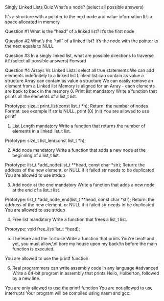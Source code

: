 Singly Linked Lists
Quiz
What’s a node? (select all possible answers)

It’s a structure with a pointer to the next node and value information
It’s a space allocated in memory

Question #1
What is the “head” of a linked list?
It’s the first node

Question #2
What’s the “tail” of a linked list?
It’s the node with the pointer to the next equals to NULL

Question #3
In a singly linked list, what are possible directions to traverse it? (select all possible answers)
Forward

Question #4
Arrays Vs Linked Lists: select all true statements
We can add elements indefinitely to a linked list
Linked list can contain as value a structure
Array can contain as value a structure
We can easily remove an element from a Linked list
Memory is aligned for an Array - each elements are back to back in the memory
0. Print list
mandatory
Write a function that prints all the elements of a list_t list.

Prototype: size_t print_list(const list_t *h);
Return: the number of nodes
Format: see example
If str is NULL, print [0] (nil)
You are allowed to use printf
1. List Length
mandatory
Write a function that returns the number of elements in a linked list_t list.

Prototype: size_t list_len(const list_t *h);

2. Add node
mandatory
Write a function that adds a new node at the beginning of a list_t list.

Prototype: list_t *add_node(list_t **head, const char *str);
Return: the address of the new element, or NULL if it failed
str needs to be duplicated
You are allowed to use strdup

3. Add node at the end
mandatory
Write a function that adds a new node at the end of a list_t list.

Prototype: list_t *add_node_end(list_t **head, const char *str);
Return: the address of the new element, or NULL if it failed
str needs to be duplicated
You are allowed to use strdup

4. Free list
mandatory
Write a function that frees a list_t list.

Prototype: void free_list(list_t *head);

5. The Hare and the Tortoise
Write a function that prints You're beat! and yet, you must allow,\nI bore my house upon my back!\n before the main function is executed.

You are allowed to use the printf function

6. Real programmers can write assembly code in any language
#advanced
Write a 64-bit program in assembly that prints Hello, Holberton, followed by a new line.

You are only allowed to use the printf function
You are not allowed to use interrupts
Your program will be compiled using nasm and gcc:
